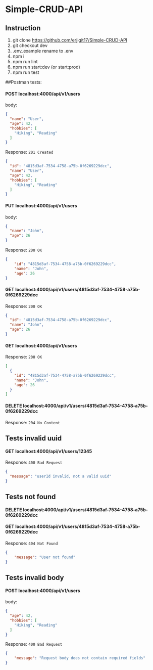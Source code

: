 # Simple-CRUD-API

## Instruction
1. git clone https://github.com/erjigit17/Simple-CRUD-API
2. git checkout dev
3. .env_example rename to .env
4. npm i
5. npm run lint
6. npm run start:dev (or start:prod)
7. npm run test

##Postman tests:

#### POST localhost:4000/api/v1/users
body:
```json
{
  "name": "User",
  "age": 42,
  "hobbies": [
    "Hiking", "Reading"
  ]
}
```
Response: `201 Created`
```json
{
  "id": "4815d3af-7534-4758-a75b-0f6269229dcc",
  "name": "User",
  "age": 42,
  "hobbies": [
    "Hiking", "Reading"
  ]
}
```
#### PUT localhost:4000/api/v1/users
body:
```json
{
  "name": "John",
  "age": 26
}
```
Response: `200 OK`
```json
{
    "id": "4815d3af-7534-4758-a75b-0f6269229dcc",
    "name": "John",
    "age": 26
}
````
#### GET localhost:4000/api/v1/users/4815d3af-7534-4758-a75b-0f6269229dcc
Response: `200 OK` 
```json
{
  "id": "4815d3af-7534-4758-a75b-0f6269229dcc",
  "name": "John",
  "age": 26
}
```
#### GET localhost:4000/api/v1/users
Response: `200 OK`

```json
[
  {
    "id": "4815d3af-7534-4758-a75b-0f6269229dcc",
    "name": "John",
    "age": 26
  }
]
```
#### DELETE localhost:4000/api/v1/users/4815d3af-7534-4758-a75b-0f6269229dcc 
Response: `204 No Content`

## Tests invalid uuid
#### GET localhost:4000/api/v1/users/12345
Response: `400 Bad Request`

```json
{
  "message": "userId invalid, not a valid uuid"
}
```
## Tests not found
#### DELETE localhost:4000/api/v1/users/4815d3af-7534-4758-a75b-0f6269229dcc
#### GET localhost:4000/api/v1/users/4815d3af-7534-4758-a75b-0f6269229dcc
Response: `404 Not Found`
```json
{
    "message": "User not found"
}
```
## Tests invalid body
#### POST localhost:4000/api/v1/users
body:
```json
{
  "age": 42,
  "hobbies": [
    "Hiking", "Reading"
  ]
}
```
Response: `400 Bad Request`
```json
{
    "message": "Request body does not contain required fields"
}
```